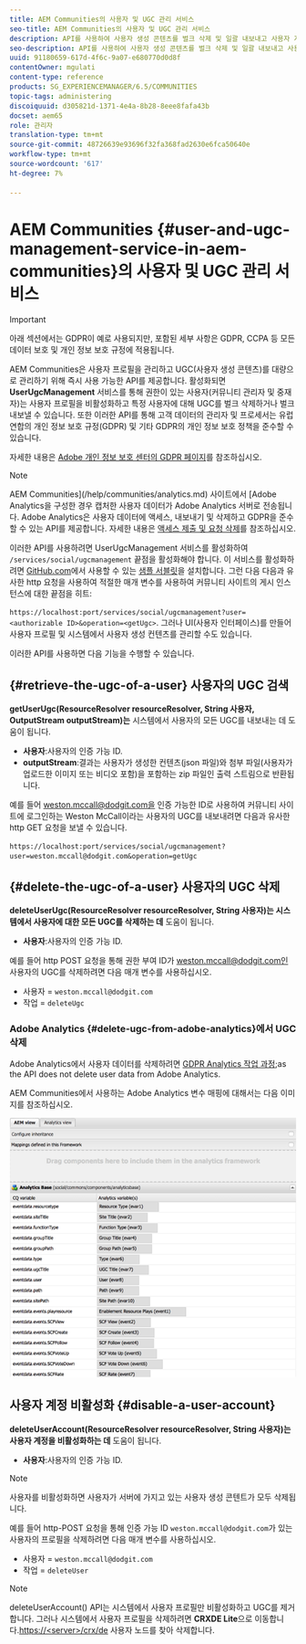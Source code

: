 ```yaml
---
title: AEM Communities의 사용자 및 UGC 관리 서비스
seo-title: AEM Communities의 사용자 및 UGC 관리 서비스
description: API를 사용하여 사용자 생성 콘텐츠를 벌크 삭제 및 일괄 내보내고 사용자 계정을 비활성화할 수 있습니다.
seo-description: API를 사용하여 사용자 생성 콘텐츠를 벌크 삭제 및 일괄 내보내고 사용자 계정을 비활성화할 수 있습니다.
uuid: 91180659-617d-4f6c-9a07-e680770d0d8f
contentOwner: mgulati
content-type: reference
products: SG_EXPERIENCEMANAGER/6.5/COMMUNITIES
topic-tags: administering
discoiquuid: d305821d-1371-4e4a-8b28-8eee8fafa43b
docset: aem65
role: 관리자
translation-type: tm+mt
source-git-commit: 48726639e93696f32fa368fad2630e6fca50640e
workflow-type: tm+mt
source-wordcount: '617'
ht-degree: 7%

---
```



# AEM Communities {#user-and-ugc-management-service-in-aem-communities}의 사용자 및 UGC 관리 서비스

>[!IMPORTANT]
>
>아래 섹션에서는 GDPR이 예로 사용되지만, 포함된 세부 사항은 GDPR, CCPA 등 모든 데이터 보호 및 개인 정보 보호 규정에 적용됩니다.

AEM Communities은 사용자 프로필을 관리하고 UGC(사용자 생성 콘텐츠)를 대량으로 관리하기 위해 즉시 사용 가능한 API를 제공합니다. 활성화되면 **UserUgcManagement** 서비스를 통해 권한이 있는 사용자(커뮤니티 관리자 및 중재자)는 사용자 프로필을 비활성화하고 특정 사용자에 대해 UGC를 벌크 삭제하거나 벌크 내보낼 수 있습니다. 또한 이러한 API를 통해 고객 데이터의 관리자 및 프로세서는 유럽 연합의 개인 정보 보호 규정(GDPR) 및 기타 GDPR의 개인 정보 보호 정책을 준수할 수 있습니다.

자세한 내용은 [Adobe 개인 정보 보호 센터의 GDPR 페이지](https://www.adobe.com/privacy/general-data-protection-regulation.html)를 참조하십시오.

>[!NOTE]
>
>AEM Communities](/help/communities/analytics.md) 사이트에서 [Adobe Analytics을 구성한 경우 캡처한 사용자 데이터가 Adobe Analytics 서버로 전송됩니다. Adobe Analytics은 사용자 데이터에 액세스, 내보내기 및 삭제하고 GDPR을 준수할 수 있는 API를 제공합니다. 자세한 내용은 [액세스 제출 및 요청 삭제](https://docs.adobe.com/content/help/en/analytics/admin/data-governance/gdpr-submit-access-delete.html)를 참조하십시오.

이러한 API를 사용하려면 UserUgcManagement 서비스를 활성화하여 `/services/social/ugcmanagement` 끝점을 활성화해야 합니다. 이 서비스를 활성화하려면 [GitHub.com](https://github.com/Adobe-Marketing-Cloud/aem-communities-ugc-migration/tree/main/bundles/communities-ugc-management-servlet)에서 사용할 수 있는 [샘플 서블릿](https://github.com/Adobe-Marketing-Cloud/aem-communities-ugc-migration/tree/main/bundles/communities-ugc-management-servlet)을 설치합니다. 그런 다음 다음과 유사한 http 요청을 사용하여 적절한 매개 변수를 사용하여 커뮤니티 사이트의 게시 인스턴스에 대한 끝점을 히트:

`https://localhost:port/services/social/ugcmanagement?user=<authorizable ID>&operation=<getUgc>`. 그러나 UI(사용자 인터페이스)를 만들어 사용자 프로필 및 시스템에서 사용자 생성 컨텐츠를 관리할 수도 있습니다.

이러한 API를 사용하면 다음 기능을 수행할 수 있습니다.

## {#retrieve-the-ugc-of-a-user} 사용자의 UGC 검색

**getUserUgc(ResourceResolver resourceResolver, String 사용자, OutputStream outputStream)는** 시스템에서 사용자의 모든 UGC를 내보내는 데 도움이 됩니다.

* **사용자**:사용자의 인증 가능 ID.
* **outputStream**:결과는 사용자가 생성한 컨텐츠(json 파일)와 첨부 파일(사용자가 업로드한 이미지 또는 비디오 포함)을 포함하는 zip 파일인 출력 스트림으로 반환됩니다.

예를 들어 weston.mccall@dodgit.com을 인증 가능한 ID로 사용하여 커뮤니티 사이트에 로그인하는 Weston McCall이라는 사용자의 UGC를 내보내려면 다음과 유사한 http GET 요청을 보낼 수 있습니다.

`https://localhost:port/services/social/ugcmanagement?user=weston.mccall@dodgit.com&operation=getUgc`

## {#delete-the-ugc-of-a-user} 사용자의 UGC 삭제

**deleteUserUgc(ResourceResolver resourceResolver, String 사용자)는 시스템에서 사용자에 대한 모든 UGC를 삭제하는 데** 도움이 됩니다.

* **사용자**:사용자의 인증 가능 ID.

예를 들어 http POST 요청을 통해 권한 부여 ID가 weston.mccall@dodgit.com인 사용자의 UGC를 삭제하려면 다음 매개 변수를 사용하십시오.

* 사용자 = `weston.mccall@dodgit.com`
* 작업 = `deleteUgc`

### Adobe Analytics {#delete-ugc-from-adobe-analytics}에서 UGC 삭제

Adobe Analytics에서 사용자 데이터를 삭제하려면 [GDPR Analytics 작업 과정](https://docs.adobe.com/content/help/en/analytics/admin/data-governance/an-gdpr-workflow.html);as the API does not delete user data from Adobe Analytics.

AEM Communities에서 사용하는 Adobe Analytics 변수 매핑에 대해서는 다음 이미지를 참조하십시오.

![Adobe Analytics용 AEM 커뮤니티 변수 매핑](assets/analytics-communities-mapping.png)

## 사용자 계정 비활성화 {#disable-a-user-account}

**deleteUserAccount(ResourceResolver resourceResolver, String 사용자)는 사용자 계정을 비활성화하는 데** 도움이 됩니다.

* **사용자**:사용자의 인증 가능 ID.

>[!NOTE]
>
>사용자를 비활성화하면 사용자가 서버에 가지고 있는 사용자 생성 콘텐트가 모두 삭제됩니다.

예를 들어 http-POST 요청을 통해 인증 가능 ID `weston.mccall@dodgit.com`가 있는 사용자의 프로필을 삭제하려면 다음 매개 변수를 사용하십시오.

* 사용자 = `weston.mccall@dodgit.com`
* 작업 = `deleteUser`

>[!NOTE]
>
>deleteUserAccount() API는 시스템에서 사용자 프로필만 비활성화하고 UGC를 제거합니다. 그러나 시스템에서 사용자 프로필을 삭제하려면 **CRXDE Lite**&#x200B;으로 이동합니다.[https://&lt;server>/crx/de](https://localhost:4502/crx/de) 사용자 노드를 찾아 삭제합니다.
